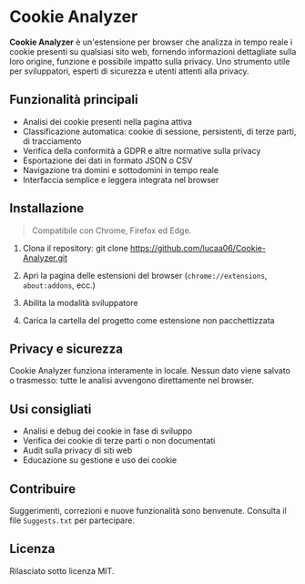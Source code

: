 # Cookie Analyzer

**Cookie Analyzer** è un'estensione per browser che analizza in tempo reale i cookie presenti su qualsiasi sito web, fornendo informazioni dettagliate sulla loro origine, funzione e possibile impatto sulla privacy. Uno strumento utile per sviluppatori, esperti di sicurezza e utenti attenti alla privacy.

## Funzionalità principali

- Analisi dei cookie presenti nella pagina attiva
- Classificazione automatica: cookie di sessione, persistenti, di terze parti, di tracciamento
- Verifica della conformità a GDPR e altre normative sulla privacy
- Esportazione dei dati in formato JSON o CSV
- Navigazione tra domini e sottodomini in tempo reale
- Interfaccia semplice e leggera integrata nel browser

## Installazione

> Compatibile con Chrome, Firefox ed Edge.

1. Clona il repository:
git clone https://github.com/lucaa06/Cookie-Analyzer.git

2. Apri la pagina delle estensioni del browser (`chrome://extensions`, `about:addons`, ecc.)
3. Abilita la modalità sviluppatore
4. Carica la cartella del progetto come estensione non pacchettizzata

## Privacy e sicurezza

Cookie Analyzer funziona interamente in locale. Nessun dato viene salvato o trasmesso: tutte le analisi avvengono direttamente nel browser.

## Usi consigliati

- Analisi e debug dei cookie in fase di sviluppo
- Verifica dei cookie di terze parti o non documentati
- Audit sulla privacy di siti web
- Educazione su gestione e uso dei cookie

## Contribuire

Suggerimenti, correzioni e nuove funzionalità sono benvenute. Consulta il file `Suggests.txt` per partecipare.

## Licenza

Rilasciato sotto licenza MIT.
